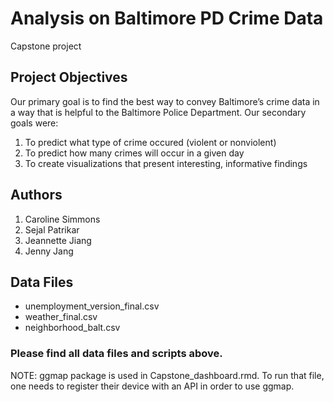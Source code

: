 # Analysis on Baltimore PD Crime Data
Capstone project 

## Project Objectives
Our primary goal is to find the best way to convey Baltimore’s crime data in a way that is helpful to the Baltimore Police Department. Our secondary goals were:

1) To predict what type of crime occured (violent or nonviolent)
2) To predict how many crimes will occur in a given day
3) To create visualizations that present interesting, informative findings 

## Authors
1) Caroline Simmons
2) Sejal Patrikar
3) Jeannette Jiang
4) Jenny Jang

## Data Files
* unemployment_version_final.csv
* weather_final.csv
* neighborhood_balt.csv

### Please find all data files and scripts above.
NOTE: ggmap package is used in Capstone_dashboard.rmd. To run that file, one needs to register their device with an API in order to use ggmap. 
